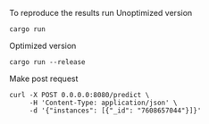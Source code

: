 To reproduce the results run
Unoptimized version 
```
cargo run
```

Optimized version 
```
cargo run --release
```

Make post request
```
curl -X POST 0.0.0.0:8080/predict \
     -H 'Content-Type: application/json' \
     -d '{"instances": [{"_id": "7608657044"}]}'
```

